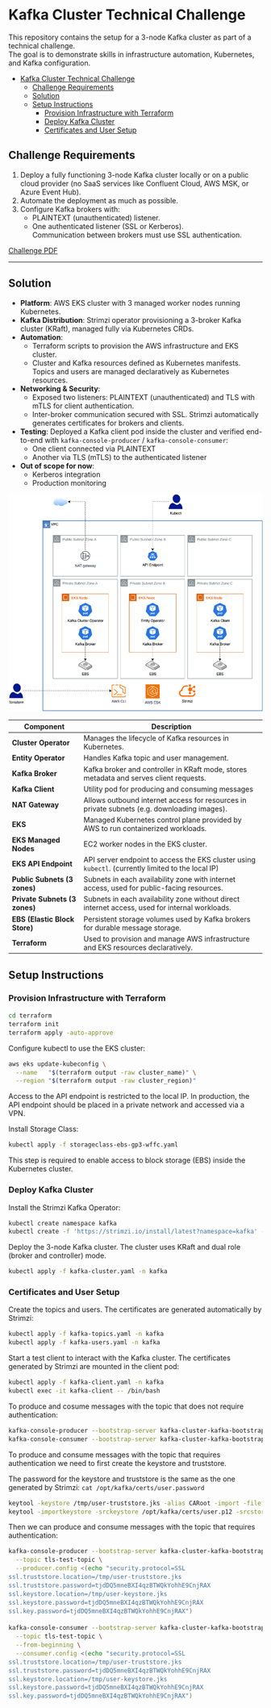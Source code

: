 # Kafka Cluster Technical Challenge

This repository contains the setup for a 3-node Kafka cluster as part of a technical challenge.  
The goal is to demonstrate skills in infrastructure automation, Kubernetes, and Kafka configuration.

<!-- TOC -->
* [Kafka Cluster Technical Challenge](#kafka-cluster-technical-challenge)
  * [Challenge Requirements](#challenge-requirements)
  * [Solution](#solution-)
  * [Setup Instructions](#setup-instructions)
    * [Provision Infrastructure with Terraform](#provision-infrastructure-with-terraform)
    * [Deploy Kafka Cluster](#deploy-kafka-cluster)
    * [Certificates and User Setup](#certificates-and-user-setup)
<!-- TOC -->

## Challenge Requirements

1. Deploy a fully functioning 3-node Kafka cluster locally or on a public cloud provider (no SaaS services like Confluent Cloud, AWS MSK, or Azure Event Hub).
2. Automate the deployment as much as possible.
3. Configure Kafka brokers with:
    - PLAINTEXT (unauthenticated) listener.
    - One authenticated listener (SSL or Kerberos).  
      Communication between brokers must use SSL authentication.

[Challenge PDF](./DevOps-Exercise-Kafka-Generic.pdf)


---

## Solution 

- **Platform**: AWS EKS cluster with 3 managed worker nodes running Kubernetes.
- **Kafka Distribution**: Strimzi operator provisioning a 3-broker Kafka cluster (KRaft), managed fully via Kubernetes CRDs.
- **Automation**: 
  - Terraform scripts to provision the AWS infrastructure and EKS cluster.
  - Cluster and Kafka resources defined as Kubernetes manifests. Topics and users are managed declaratively as Kubernetes resources.
- **Networking & Security**:
   - Exposed two listeners: PLAINTEXT (unauthenticated) and TLS with mTLS for client authentication.
   - Inter-broker communication secured with SSL. Strimzi automatically generates certificates for brokers and clients.
- **Testing**: Deployed a Kafka client pod inside the cluster and verified end-to-end with `kafka-console-producer` / `kafka-console-consumer`:
   - One client connected via PLAINTEXT
   - Another via TLS (mTLS) to the authenticated listener
- **Out of scope for now**:
   - Kerberos integration
   - Production monitoring

![alt text](diagram.png)

| Component                     | Description                                                                                        |
|-------------------------------|----------------------------------------------------------------------------------------------------|
| **Cluster Operator**          | Manages the lifecycle of Kafka resources in Kubernetes.                                            |
| **Entity Operator**           | Handles Kafka topic and user management.                                                           |
| **Kafka Broker**              | Kafka broker and controller in KRaft mode, stores metadata and serves client requests.             |
| **Kafka Client**              | Utility pod for producing and consuming messages                                                   |
| **NAT Gateway**               | Allows outbound internet access for resources in private subnets (e.g. downloading images).        |
| **EKS**                       | Managed Kubernetes control plane provided by AWS to run containerized workloads.                   |
| **EKS Managed Nodes**         | EC2 worker nodes in the EKS cluster.                                                               |
| **EKS API Endpoint**          | API server endpoint to access the EKS cluster using `kubectl`. (currently limited to the local IP) |
| **Public Subnets (3 zones)**  | Subnets in each availability zone with internet access, used for public-facing resources.          |
| **Private Subnets (3 zones)** | Subnets in each availability zone without direct internet access, used for internal workloads.     |
| **EBS (Elastic Block Store)** | Persistent storage volumes used by Kafka brokers for durable message storage.                      |
| **Terraform**                 | Used to provision and manage AWS infrastructure and EKS resources declaratively.                   |


## Setup Instructions

### Provision Infrastructure with Terraform

```bash
cd terraform
terraform init
terraform apply -auto-approve
```

Configure kubectl to use the EKS cluster:
```bash
aws eks update-kubeconfig \
  --name   "$(terraform output -raw cluster_name)" \
  --region "$(terraform output -raw cluster_region)"
```
Access to the API endpoint is restricted to the local IP. In production, the API endpoint should be placed in a private network and accessed via a VPN.

Install Storage Class:
```bash
kubectl apply -f storageclass-ebs-gp3-wffc.yaml
```
This step is required to enable access to block storage (EBS) inside the Kubernetes cluster.

### Deploy Kafka Cluster

Install the Strimzi Kafka Operator:
```bash
kubectl create namespace kafka
kubectl create -f 'https://strimzi.io/install/latest?namespace=kafka' -n kafka
```

Deploy the 3-node Kafka cluster. The cluster uses KRaft and dual role (broker and controller) mode.
```bash
kubectl apply -f kafka-cluster.yaml -n kafka
```


### Certificates and User Setup

Create the topics and users. The certificates are generated automatically by Strimzi:
```bash
kubectl apply -f kafka-topics.yaml -n kafka
kubectl apply -f kafka-users.yaml -n kafka
```

Start a test client to interact with the Kafka cluster. The certificates generated by Strimzi are mounted in the client pod:
```bash
kubectl apply -f kafka-client.yaml -n kafka
kubectl exec -it kafka-client -- /bin/bash
```

To produce and cosume messages with the topic that does not require authentication:
```bash
kafka-console-producer --bootstrap-server kafka-cluster-kafka-bootstrap:9092 --topic unauthenticated-topic
kafka-console-consumer --bootstrap-server kafka-cluster-kafka-bootstrap:9092 --topic unauthenticated-topic --from-beginning
```

To produce and consume messages with the topic that requires authentication we need to first create the keystore and truststore.

The password for the keystore and truststore is the same as the one generated by Strimzi: `cat /opt/kafka/certs/user.password`

```bash
keytool -keystore /tmp/user-truststore.jks -alias CARoot -import -file /opt/kafka/ca/ca.crt
keytool -importkeystore -srckeystore /opt/kafka/certs/user.p12 -srcstoretype pkcs12 -destkeystore /tmp/user-keystore.jks -deststoretype jks
```

Then we can produce and consume messages with the topic that requires authentication:
```bash
kafka-console-producer --bootstrap-server kafka-cluster-kafka-bootstrap:9093 \
  --topic tls-test-topic \
  --producer.config <(echo "security.protocol=SSL
ssl.truststore.location=/tmp/user-truststore.jks
ssl.truststore.password=tjdDQ5mneBXI4qzBTWQkYohhE9CnjRAX
ssl.keystore.location=/tmp/user-keystore.jks
ssl.keystore.password=tjdDQ5mneBXI4qzBTWQkYohhE9CnjRAX
ssl.key.password=tjdDQ5mneBXI4qzBTWQkYohhE9CnjRAX")

kafka-console-consumer --bootstrap-server kafka-cluster-kafka-bootstrap:9093 \
  --topic tls-test-topic \
  --from-beginning \
  --consumer.config <(echo "security.protocol=SSL
ssl.truststore.location=/tmp/user-truststore.jks
ssl.truststore.password=tjdDQ5mneBXI4qzBTWQkYohhE9CnjRAX
ssl.keystore.location=/tmp/user-keystore.jks
ssl.keystore.password=tjdDQ5mneBXI4qzBTWQkYohhE9CnjRAX
ssl.key.password=tjdDQ5mneBXI4qzBTWQkYohhE9CnjRAX")
```